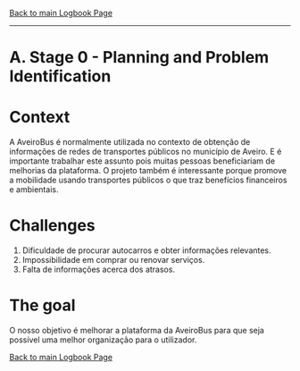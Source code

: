 [Back to main Logbook Page](../hci_logbook.md)

---


# A. Stage 0 - Planning and Problem Identification

# Context
A AveiroBus é normalmente utilizada no contexto de obtenção de informações de redes de transportes públicos no município de Aveiro. 
E é importante trabalhar este assunto pois muitas pessoas beneficiariam de melhorias da plataforma.
O projeto também é interessante porque promove a mobilidade usando transportes públicos o que traz benefícios financeiros e ambientais.

# Challenges
1. Dificuldade de procurar autocarros e obter informações relevantes.
2. Impossibilidade em comprar ou renovar serviços.
3. Falta de informações acerca dos atrasos.

# The goal
O nosso objetivo é melhorar a plataforma da AveiroBus para que seja possível uma melhor organização para o utilizador.
 


[Back to main Logbook Page](../hci_logbook.md)